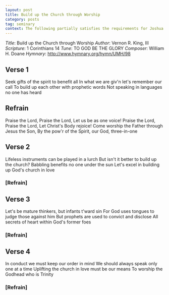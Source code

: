 ```yaml
---
layout: post
title: Build up the Church through Worship
category: posts
tag: seminary
context: The following partially satisfies the requirements for Joshua Waggener's Ministry of Worship class at Southeastern Baptist Theological Seminary.
---
```


*Title*: Build up the Church through Worship
*Author*: Vernon R. King, III
*Scripture*: 1 Corinthians 14
*Tune*: TO GOD BE THE GLORY
*Composer*: William H. Doane
*Hymnary*: <http://www.hymnary.org/hymn/UMH/98>

## Verse 1

Seek gifts of the spirit to benefit all
In what we are giv'n let's remember our call
To build up each other with prophetic words
Not speaking in languages no one has heard

## Refrain

Praise the Lord, Praise the Lord,
Let us be as one voice!
Praise the Lord, Praise the Lord,
Let Christ's Body rejoice!
Come worship the Father through Jesus the Son,
By the pow'r of the Spirit, our God, three-in-one

## Verse 2

Lifeless instruments can be played in a lurch
But isn't it better to build up the church?
Babbling benefits no one under the sun
Let's excel in building up God's church in love

### [Refrain]

## Verse 3

Let's be mature thinkers, but infants t'ward sin
For God uses tongues to judge those against him
But prophets are used to convict and disclose
All secrets of heart within God's former foes

### [Refrain]

## Verse 4

In conduct we must keep our order in mind
We should always speak only one at a time
Uplifting the church in love must be our means
To worship the Godhead who is Trinity

### [Refrain]
